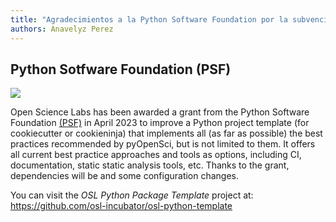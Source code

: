 ```yaml
---
title: "Agradecimientos a la Python Software Foundation por la subvención de nuestro proyecto de CookieCutter"
authors: Anavelyz Perez
---
```


## Python Sotfware Foundation (PSF)


<img src="https://wiki.python.org/psf/PSF%20Logos?action=AttachFile&do=get&target=psf-logo-372x84-alpha.png">

Open Science Labs has been awarded a grant from the Python Software Foundation
[(PSF)](https://www.python.org/psf-landing/) in April 2023 to improve a Python
project template (for cookiecutter or cookieninja) that implements all (as far
as possible) the best practices recommended by pyOpenSci, but is not limited to
them. It offers all current best practice approaches and tools as options,
including CI, documentation, static static analysis tools, etc. Thanks to the
grant, dependencies will be and some configuration changes.

You can visit the *OSL Python Package Template* project at:
https://github.com/osl-incubator/osl-python-template
